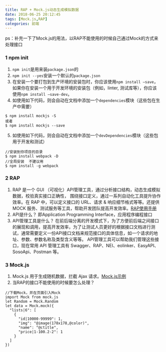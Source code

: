 ```yaml
---
title: RAP + Mock.js动态生成模拟数据
date: 2018-06-25 20:12:45
tags: [Mock.js,RAP]
categories: 前端
---
```


ps：补充一下了Mock.js的用法，以RAP不能使用的时候自己通过Mock的方式来处理接口
<escape><!-- more --></escape>
### 1 npm init
1.  `npm init`是用来装`package.json`的
2.  `npm init --yes`安装一个默认的`package.json`
3.  在安装一个要打包到生产环境的安装包时，你应该使用`npm install —save`，如果你在安装一个用于开发环境的安装包（例如，linter, 测试库等），你应该使用`npm install —save-dev`。
4.  如使用如下代码，则会自动在文档中添加一个`dependencies`模块（这些包在生产中需要）
```
$ npm install mockjs -S
或者
$ npm install mockjs --save 
```
5.  如使用如下代码，则会自动在文档中添加一个`devDependencies`模块（这些包用于开发和测试）
```
//安装到你项目的目录
$ npm install webpack -D
//全局安装  不建议用
$ npm install -g webpack  
```

### 2 RAP
1.  RAP 是一个 GUI （可视化）API管理工具，通过分析接口结构，动态生成模拟数据，校验真实接口正确性， 围绕接口定义，通过一系列自动化工具提升协作效率。在 RAP 中，可以定义接口的 URL、请求 & 响应细节格式等等。还提供 MOCK 服务、测试服务等工具，帮助开发团队提高开发效率。[RAP使用手册](https://github.com/thx/RAP/wiki/user_manual_cn)
2.  API是什么？
即Application Programming Interface，应用程序编程接口
3.  API管理工具是什么？
在前后端分离的开发模式下，为了方便前后端之间接口的展现和调用，提高开发效率，为了让测试人员更好的根据接口文档进行测试，通常需要定义一份API接口文档来规范接口的具体信息，如一个请求的地址、参数、参数名称及类型含义等等。 
API管理工具可以帮助我们管理这些接口，现在常用 API 管理工具有 Swagger、RAP、NEI、eolinker、EasyAPI、SosoApi、Postman 等。

### 3 Mock.js
1.  Mock.js 用于生成随机数据，拦截 Ajax 请求。[Mock.js示例](http://mockjs.com/examples.html)
2.  当RAP的接口不能使用的时候要怎么处理？
```
//下载Mock，并在页面引入Mock
import Mock from mock.js
let Random = Mock.Random
let data = Mock.mock({
  "lists|6": [
    {
      "id|10000-99999": 1,
      "img": "@image(178x178,@color)",
      "name": "@ctitle",
      "price|1-100.2-2": 1
    }
  ]
})
```
